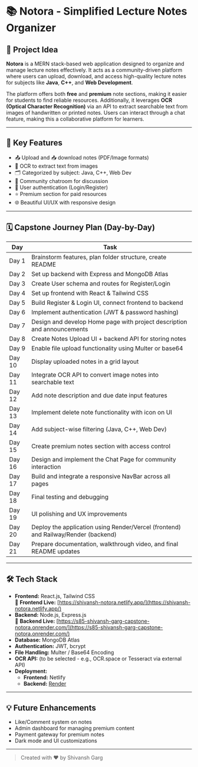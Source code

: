 # 📚 Notora - Simplified Lecture Notes Organizer

## 🧠 Project Idea

**Notora** is a MERN stack-based web application designed to organize and manage lecture notes effectively. It acts as a community-driven platform where users can upload, download, and access high-quality lecture notes for subjects like **Java**, **C++**, and **Web Development**.

The platform offers both **free** and **premium** note sections, making it easier for students to find reliable resources. Additionally, it leverages **OCR (Optical Character Recognition)** via an API to extract searchable text from images of handwritten or printed notes. Users can interact through a chat feature, making this a collaborative platform for learners.

---

## 🌟 Key Features

- 📤 Upload and 📥 download notes (PDF/Image formats)
- 🧾 OCR to extract text from images
- 🗂 Categorized by subject: Java, C++, Web Dev
- 💬 Community chatroom for discussion
- 🔐 User authentication (Login/Register)
- ⭐ Premium section for paid resources
- 🌐 Beautiful UI/UX with responsive design

---

## 🗓️ Capstone Journey Plan (Day-by-Day)

| **Day** | **Task** |
|--------|---------|
| Day 1  | Brainstorm features, plan folder structure, create README |
| Day 2  | Set up backend with Express and MongoDB Atlas |
| Day 3  | Create User schema and routes for Register/Login |
| Day 4  | Set up frontend with React & Tailwind CSS |
| Day 5  | Build Register & Login UI, connect frontend to backend |
| Day 6  | Implement authentication (JWT & password hashing) |
| Day 7  | Design and develop Home page with project description and announcements |
| Day 8  | Create Notes Upload UI + backend API for storing notes |
| Day 9  | Enable file upload functionality using Multer or base64 |
| Day 10 | Display uploaded notes in a grid layout |
| Day 11 | Integrate OCR API to convert image notes into searchable text |
| Day 12 | Add note description and due date input features |
| Day 13 | Implement delete note functionality with icon on UI |
| Day 14 | Add subject-wise filtering (Java, C++, Web Dev) |
| Day 15 | Create premium notes section with access control |
| Day 16 | Design and implement the Chat Page for community interaction |
| Day 17 | Build and integrate a responsive NavBar across all pages |
| Day 18 | Final testing and debugging |
| Day 19 | UI polishing and UX improvements |
| Day 20 | Deploy the application using Render/Vercel (frontend) and Railway/Render (backend) |
| Day 21 | Prepare documentation, walkthrough video, and final README updates |

---

## 🛠️ Tech Stack

- **Frontend:** React.js, Tailwind CSS  
  🔗 **Frontend Live:** [https://shivansh-notora.netlify.app/](https://shivansh-notora.netlify.app/)
- **Backend:** Node.js, Express.js  
  🔗 **Backend Live:** [https://s85-shivansh-garg-capstone-notora.onrender.com/](https://s85-shivansh-garg-capstone-notora.onrender.com/)
- **Database:** MongoDB Atlas
- **Authentication:** JWT, bcrypt
- **File Handling:** Multer / Base64 Encoding
- **OCR API:** (to be selected - e.g., OCR.space or Tesseract via external API)
- **Deployment:** 
  - **Frontend:** Netlify  
  - **Backend:** [Render](https://s85-shivansh-garg-capstone-notora.onrender.com/)

---

## 💡 Future Enhancements

- Like/Comment system on notes  
- Admin dashboard for managing premium content  
- Payment gateway for premium notes  
- Dark mode and UI customizations  

---

> Created with ❤️ by Shivansh Garg
